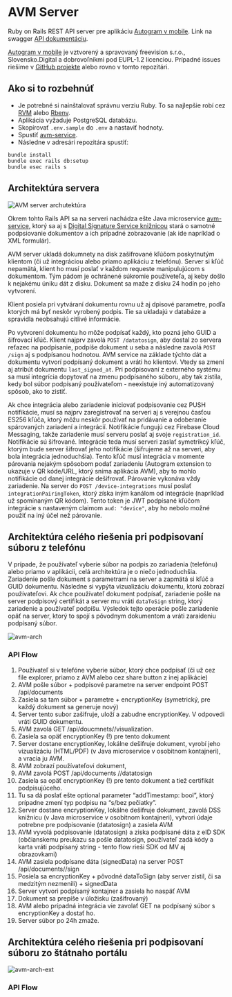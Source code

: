 # AVM Server

Ruby on Rails REST API server pre aplikáciu [Autogram v mobile](https://github.com/slovensko-digital/avm-app-flutter). Link na swagger [API dokumentáciu](https://autogram.slovensko.digital/api/v1).

[Autogram v mobile](https://sluzby.slovensko.digital/autogram-v-mobile/) je vztvorený a spravovaný freevision s.r.o., Slovensko.Digital a dobrovoľníkmi pod EUPL-1.2 licenciou. Prípadné issues riešime v [GitHub projekte](https://github.com/orgs/slovensko-digital/projects/5) alebo rovno v tomto repozitári.

## Ako si to rozbehnúť

- Je potrebné si nainštalovať správnu verziu Ruby. To sa najlepšie robí cez [RVM](https://rvm.io/) alebo [Rbenv](https://github.com/rbenv/rbenv).
- Aplikácia vyžaduje PostgreSQL databázu.
- Skopírovať `.env.sample` do `.env` a nastaviť hodnoty.
- Spustiť [avm-service](https://github.com/slovensko-digital/avm-service).
- Následne v adresári repozitára spustiť:
```
bundle install
bundle exec rails db:setup
bundle esec rails s
```


## Architektúra servera

![AVM server archutektúra](https://github.com/slovensko-digital/avm-server/assets/12500066/5936a336-a2d1-41f7-9347-fc050625d08a)

Okrem tohto Rails API sa na serveri nachádza ešte Java microservice [avm-service](https://github.com/slovensko-digital/avm-service), ktorý sa aj s [Digital Signature Service knižnicou](https://github.com/esig/dss) stará o samotné podpsiovanie dokumentov a ich prípadné zobrazovanie (ak ide napríklad o XML formulár).

AVM server ukladá dokumnety na disk zašifrované kľúčom poskytnutým klientom (či už integráciou alebo priamo aplikáciu z telefónu). Server si kľúč nepamätá, klient ho musí poslať v každom requeste manipulujúcom s dokumentom. Tým pádom je ochránené súkromie používeteľa, aj keby došlo k nejakému úniku dát z disku. Dokument sa maže z disku 24 hodín po jeho vytvorení.

Klient posiela pri vytváraní dokumentu rovnu už aj dpisové parametre, podľa ktorých má byť neskôr vyrobený podpis. Tie sa ukladajú v databáze a spravidla neobsahujú citlivé informácie.

Po vytvorení dokumentu ho môže podpísať každý, kto pozná jeho GUID a šifrovací kľúč. Klient najprv zavolá `POST /datatosign`, aby dostal zo servera reťazec na podpísanie, podpíše dokument u seba a následne zavolá `POST /sign` aj s podpísanou hodnotou. AVM service na základe týchto dát a dokumentu vytvorí podpísaný dokument a vráti ho klientovi. Vtedy sa zmení aj atribút dokumentu `last_signed_at`.
Pri podpisovaní z externého systému sa musí integrícia dopytovať na zmenu podpísaného súboru, aby tak zistila, kedy bol súbor podpísaný používateľom - neexistuje iný automatizovaný spôsob, ako to zistiť.

Ak chce integrácia alebo zariadenie iniciovať podpisovanie cez PUSH notifikácie, musí sa najprv zaregistrovať na serveri aj s verejnou časťou ES256 kľúča, ktorý môžu neskôr používať na pridávanie a odoberanie spárovaných zariadení a integrácií. Notifikácie fungujú cez Firebase Cloud Messaging, takže zariadenie musí serveru poslať aj svoje `registration_id`. Notifikácie sú šifrované. Integrácie teda musí serveri zaslať symetrikcý kľúč, ktorým bude server šifrovať jeho notifikácie (šifrujeme až na serveri, aby bola integrácia jednoduchšia). Tento kľúč musí integrácia v momente párovania nejakým spôsobom podať zariadeniu (Autogram extension to ukazuje v QR kóde/URL, ktorý sníma aplikácia AVM), aby to mohlo notifikácie od danej integrácie dešifrovať.
Párovanie vykonáva vždy zariadenie. Na server do `POST /device-integrations` musí poslať `integrationPairingToken`, ktorý získa iným kanálom od integrácie (napríklad už spomínaným QR kódom). Tento token je JWT podpísané kľúčom integrácie s nastaveným claimom `aud: "device"`, aby ho nebolo možné použiť na iný účel než párovanie.


## Architektúra celého riešenia pri podpisovaní súboru z telefónu

V prípade, že používateľ vyberie súbor na podpis zo zariadenia (telefónu) alebo priamo v aplikácii, celá architektúra je o niečo jednoduchšia. Zariadenie pošle dokument s parametrami na server a zapmätá si kľúč a GUID dokumentu. Následne si vypýta vizualizáciu dokumentu, ktorú zobrazí používateľovi. Ak chce používateľ dokument podpísať, zariadenie pošle na server podpisový certifikát a server mu vráti `dataToSign` string, ktorý zariadenie a používateľ podpíšu. Výsledok tejto operácie pošle zariadenie opäť na server, ktorý to spojí s pôvodnym dokumentom a vráti zaraideniu podpísaný súbor.

![avm-arch](https://github.com/slovensko-digital/avm-server/assets/12500066/1f5a3098-288c-467b-9d09-2acc44dcf796)

### API Flow

1. Používateľ si v telefóne vyberie súbor, ktorý chce podpísať (či už cez file explorer, priamo z AVM alebo cez share button z inej aplikácie)
1. AVM pošle súbor + podpisové parametre na server endpoint POST /api/documents
1. Zasiela sa tam súbor + parametre + encryptionKey (symetrický, pre každý dokument sa generuje nový)
1. Server tento subor zašifruje, uloží a zabudne encryptionKey. V odpovedi vráti GUID dokumentu.
1. AVM zavolá GET /api/doucmnets/<guid>/visualization.
1. Zasiela sa opäť encryptionKey (!) pre tento dokument
1. Server dostane encryptionKey, lokálne dešifruje dokument, vyrobí jeho vizualizáciu (HTML/PDF) (v Java microservice v osobitnom kontajneri), a vracia ju AVM.
1. AVM zobrazí používateľovi dokument,
1. AVM zavolá POST /api/documents /<guid>/datatosign
1. Zasiela sa opäť encryptionKey (!) pre tento dokument a tiež certifikát podpisujúceho.
1. Tu sa dá poslať ešte optional parameter “addTimestamp: bool”, ktorý prípadne zmení typ podpisu na “s/bez pečiatky”.
1. Server dostane encryptionKey, lokálne dešifruje dokument, zavolá DSS knižnicu (v Java microservice v osobitnom kontajneri), vytvori údaje potrebne pre podpisovanie (datatosign) a zasiela AVM
1. AVM vyvolá podpisovanie (datatosign) a ziska podpísané dáta z eID SDK (občianskemu preukazu sa pošle datatosign, používateľ zadá kódy a karta vráti podpísaný string - tento flow rieši SDK od MV aj obrazovkami)
1. AVM zasiela podpísane dáta (signedData) na server POST /api/documents/<guid>/sign
1. Posiela sa encryptionKey + pôvodné dataToSign (aby server zistil, či sa medzitým nezmenili) + signedData
1. Server vytvori podpísaný kontajner a zasiela ho naspäť AVM
1. Dokument sa prepíše v úložisku (zašifrovaný)
1. AVM alebo prípadná integrácia vie zavolať GET na podpísaný súbor s encryptionKey a dostať ho.
1. Server súbor po 24h zmaže.


## Architektúra celého riešenia pri podpisovaní súboru zo štátnaho portálu

![avm-arch-ext](https://github.com/slovensko-digital/avm-server/assets/12500066/d2a38b12-5600-4659-8473-3e4a66b9494c)

### API Flow





